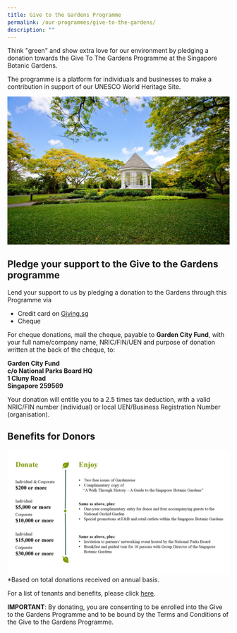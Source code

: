 ```yaml
---
title: Give to the Gardens Programme
permalink: /our-programmes/give-to-the-gardens/
description: ""
---
```

Think "green" and show extra love for our environment by pledging a donation towards the Give To The Gardens Programme at the Singapore Botanic Gardens.

The programme is a platform for individuals and businesses to make a contribution in support of our UNESCO World Heritage Site.

![](/images/Fundraiser%20programmes/The%20Bandstand%20at%20Singapore%20Botanic%20Gardens.jpg)

Pledge your support to the Give to the Gardens programme
--------------------------------------------------------

Lend your support to us by pledging a donation to the Gardens through this Programme via

*   Credit card on [Giving.sg](https://www.giving.sg/garden-city-fund/give-to-the-gardens-programme)
*   [](https://www.giving.sg/garden-city-fund/givetothegardensprogramme)Cheque

For cheque donations, mail the cheque, payable to **Garden City Fund**, with your full name/company name, NRIC/FIN/UEN and purpose of donation written at the back of the cheque, to:

**Garden City Fund  
c/o National Parks Board HQ  
1 Cluny Road  
Singapore 259569**

Your donation will entitle you to a 2.5 times tax deduction, with a valid NRIC/FIN number (individual) or local UEN/Business Registration Number (organisation).

## Benefits for Donors
![](/images/Give%20to%20the%20Gardens%20Donor%20info.jpg)
*Based on total donations received on annual basis.

For a list of tenants and benefits, please click [here](/files/Give%20to%20the%20Gardens/give%20to%20the%20gardens%20-%20list%20of%20tenants%20and%20benefits%20(23feb2023).pdf).

**IMPORTANT**: By donating, you are consenting to be enrolled into the Give to the Gardens Programme and to be bound by the Terms and Conditions of the Give to the Gardens Programme.
